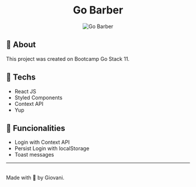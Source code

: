 <div align="center">
<h1>Go Barber</h1>
<img src="https://ik.imagekit.io/giovaniif/gobarber_SpMIjSRv_.png" alt="Go Barber" />
</div>

## 📃 About 
This project was created on Bootcamp Go Stack 11.


<!---(todo) 
### How it works
-->


## 🚀 Techs
- React JS
- Styled Components
- Context API
- Yup

## 👾 Funcionalities
- Login with Context API
- Persist Login with localStorage
- Toast messages

<hr />
<br />
Made with 💜 by Giovani.